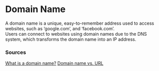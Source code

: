 # Domain Name
A domain name is a unique, easy-to-remember address used to access websites, such as ‘google.com’, and ‘facebook.com’.  
Users can connect to websites using domain names due to the DNS system, which transforms the domain name into an IP address.

### Sources

[What is a domain name?](https://developer.mozilla.org/en-US/docs/Learn/Common_questions/What_is_a_domain_name)
[Domain name vs. URL](https://www.cloudflare.com/en-gb/learning/dns/glossary/what-is-a-domain-name/)
